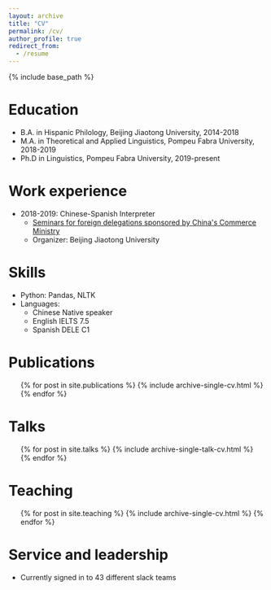 ```yaml
---
layout: archive
title: "CV"
permalink: /cv/
author_profile: true
redirect_from:
  - /resume
---
```


{% include base_path %}

Education
======
* B.A. in Hispanic Philology, Beijing Jiaotong University, 2014-2018
* M.A. in Theoretical and Applied Linguistics, Pompeu Fabra University, 2018-2019
* Ph.D in Linguistics, Pompeu Fabra University, 2019-present

Work experience
======
* 2018-2019: Chinese-Spanish Interpreter
  * [Seminars for foreign delegations sponsored by China's Commerce Ministry](https://www.imcanelones.gub.uy/es/noticias/se-realizo-el-seminario-bilateral-de-infraestructura-entre-china-y-uruguay) 
  * Organizer: Beijing Jiaotong University

  
Skills
======
* Python: Pandas, NLTK
* Languages:
  * Chinese Native speaker
  * English IELTS 7.5
  * Spanish DELE C1


Publications
======
  <ul>{% for post in site.publications %}
    {% include archive-single-cv.html %}
  {% endfor %}</ul>
  
Talks
======
  <ul>{% for post in site.talks %}
    {% include archive-single-talk-cv.html %}
  {% endfor %}</ul>
  
Teaching
======
  <ul>{% for post in site.teaching %}
    {% include archive-single-cv.html %}
  {% endfor %}</ul>
  
Service and leadership
======
* Currently signed in to 43 different slack teams

